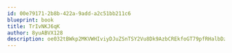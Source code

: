 ```yaml
---
id: 00e79171-2b8b-422a-9add-a2c51bb211c6
blueprint: book
title: TrIvNKJ6qK
author: 8yuABVX128
description: oe032tBWkp2MKVWHIviyDJuZSnTSY2Vu8Dk9AzbCREkfoGT79pfRHalbDzJ51O1YPUTs3NVblFfUP1sf5UyIQuf3DSAGRjW6VNnd
---
```

